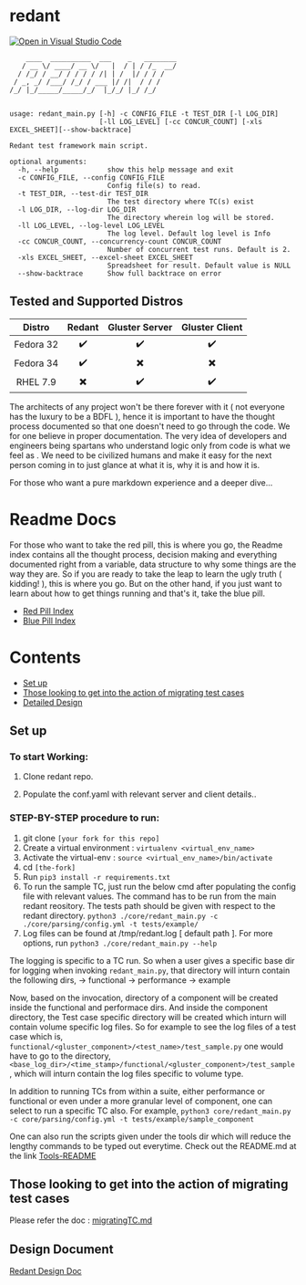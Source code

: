# redant

[![Open in Visual Studio Code](https://open.vscode.dev/badges/open-in-vscode.svg)](https://open.vscode.dev/gluster/redant)

```console
    ____  __________  ___    _   ________
   / __ \/ ____/ __ \/   |  / | / /_  __/
  / /_/ / __/ / / / / /| | /  |/ / / /   
 / _, _/ /___/ /_/ / ___ |/ /|  / / /    
/_/ |_/_____/_____/_/  |_/_/ |_/ /_/     
                                         

usage: redant_main.py [-h] -c CONFIG_FILE -t TEST_DIR [-l LOG_DIR]
                      [-ll LOG_LEVEL] [-cc CONCUR_COUNT] [-xls EXCEL_SHEET][--show-backtrace]

Redant test framework main script.

optional arguments:
  -h, --help            show this help message and exit
  -c CONFIG_FILE, --config CONFIG_FILE
                        Config file(s) to read.
  -t TEST_DIR, --test-dir TEST_DIR
                        The test directory where TC(s) exist
  -l LOG_DIR, --log-dir LOG_DIR
                        The directory wherein log will be stored.
  -ll LOG_LEVEL, --log-level LOG_LEVEL
                        The log level. Default log level is Info
  -cc CONCUR_COUNT, --concurrency-count CONCUR_COUNT
                        Number of concurrent test runs. Default is 2.
  -xls EXCEL_SHEET, --excel-sheet EXCEL_SHEET
                        Spreadsheet for result. Default value is NULL
  --show-backtrace      Show full backtrace on error
```

## Tested and Supported Distros

 | Distro | Redant | Gluster Server | Gluster Client |
 | :----: | :----: | :------------: | :-------------:|
 |Fedora 32| :heavy_check_mark: | :heavy_check_mark: | :heavy_check_mark: |
 |Fedora 34|:heavy_check_mark: | :heavy_multiplication_x: | ✖️ |
 |RHEL 7.9| :heavy_multiplication_x: | :heavy_check_mark: | :heavy_check_mark:|

The architects of any project won't be there forever with it 
( not everyone has the luxury to be a BDFL ), hence it is important to have 
the thought process documented so that one doesn't need to go through the code. 
We for one believe in proper documentation. The very idea of developers and 
engineers being spartans who understand logic only from code is what we feel as 
. We need to be civilized humans and make it easy for the next person coming 
in to just glance at what it is, why it is and how it is.



For those who want a pure markdown experience and a deeper dive...


# Readme Docs
For those who want to take the red pill, this is where you go, the Readme index
contains all the thought process, decision making and everything documented 
right from a variable, data structure to why some things are the way they are.
So if you are ready to take the leap to learn the ugly truth ( kidding! ),
this is where you go. But on the other hand, if you just want to learn about
how to get things running and that's it, take the blue pill.

* [Red Pill Index](./docs/RPIndex.md)
* [Blue Pill Index](./docs/BPIndex.md)

# Contents
* [Set up](#set-up)
* [Those looking to get into the action of migrating test cases](#those-looking-to-get-into-the-action-of-migrating-test-cases)
* [Detailed Design](#design-document)

## Set up

### To start Working:

1. Clone redant repo.

2. Populate the conf.yaml with relevant server and client details..


### STEP-BY-STEP procedure to run:
1. git clone `[your fork for this repo]`
2. Create a virtual environment : `virtualenv <virtual_env_name>`
3. Activate the virtual-env : `source <virtual_env_name>/bin/activate`
4. cd `[the-fork]`
5. Run `pip3 install -r requirements.txt`
6. To run the sample TC, just run the below cmd after populating the
config file with relevant values. The command has to be run from the main redant
reository. The tests path should be given with respect to the redant directory.
`python3 ./core/redant_main.py -c ./core/parsing/config.yml -t tests/example/`
7. Log files can be found at /tmp/redant.log [ default path ].
For more options, run `python3 ./core/redant_main.py --help`

The logging is specific to a TC run. So when a user gives a specific base dir
for logging when invoking `redant_main.py`, that directory will inturn
contain the following dirs,
 -> functional
 -> performance
 -> example

Now, based on the invocation, directory of a component will be created inside
the functional and performace dirs. And inside the component directory,
the Test case specific directory will be created which inturn will contain
volume specific log files.
So for example to see the log files of a test case which is,
`functional/<gluster_component>/<test_name>/test_sample.py`
one would have to go to the directory,
`<base_log_dir>/<time_stamp>/functional/<gluster_component>/test_sample`, 
which will inturn contain the log files specific to volume type.

In addition to running TCs from within a suite, either performance or
functional or even under a more granular level of component, one can select to
run a specific TC also.
For example,
`python3 core/redant_main.py -c core/parsing/config.yml -t tests/example/sample_component`

One can also run the scripts given under the tools dir which will reduce the
lengthy commands to be typed out everytime. Check out the README.md at the link
[Tools-README](./docs/BP/Tools/README.md)

## Those looking to get into the action of migrating test cases

Please refer the doc : [migratingTC.md](./docs/BP/Tools/migratingTC.md)

## Design Document

[Redant Design Doc](https://docs.google.com/document/d/1oJvUvvtfE5G8WlhFOg_gFbJwO2Ua7uCq12teqrjmwVU/edit?usp=sharing)
